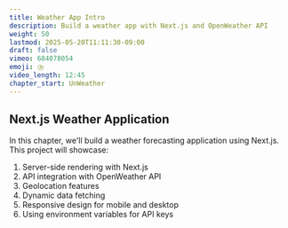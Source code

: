 ```yaml
---
title: Weather App Intro
description: Build a weather app with Next.js and OpenWeather API
weight: 50
lastmod: 2025-05-20T11:11:30-09:00
draft: false
vimeo: 684078054
emoji: ⛈️
video_length: 12:45
chapter_start: UnWeather
---
```


## Next.js Weather Application

In this chapter, we'll build a weather forecasting application using Next.js. This project will showcase:

1. Server-side rendering with Next.js
2. API integration with OpenWeather API
3. Geolocation features
4. Dynamic data fetching
5. Responsive design for mobile and desktop
6. Using environment variables for API keys